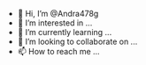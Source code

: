 - 👋 Hi, I’m @Andra478g
- 👀 I’m interested in ...
- 🌱 I’m currently learning ...
- 💞️ I’m looking to collaborate on ...
- 📫 How to reach me ...

<!---
Andra478g/Andra478g is a ✨ special ✨ repository because its `README.md` (this file) appears on your GitHub profile.
You can click the Preview link to take a look at your changes.
--->
